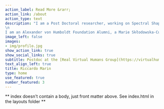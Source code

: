 ```yaml
---
action_label: Read More &rarr;
action_link: /about
action_type: text
description: "I am a Post Doctoral researcher, working on Spectral Shape Analysis, Shape Matching, Geometric Deep Learning, and Virtual Humans.
\n
I am an Alexander von Humboldt Foundation Alumni, a Marie Skłodowska-Curie Individual Fellow, and an ELLIS Member. <br >For my CV click **[here](./img/CVlatex.pdf)**"
image_left: false
images:
- img/profilo.jpg
show_action_link: true
show_social_links: true
subtitle: Postdoc at the [Real Virtual Humans Group](https://virtualhumans.mpi-inf.mpg.de/) <br >(University of Tübingen, Tübingen AI Center)
text_align_left: true
title: Riccardo Marin
type: home
use_featured: true
number_featured: 3
---
```


** index doesn't contain a body, just front matter above.
See index.html in the layouts folder **

